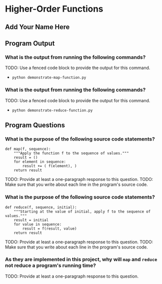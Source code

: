 # Higher-Order Functions

## Add Your Name Here

## Program Output

### What is the output from running the following commands?

TODO: Use a fenced code block to provide the output for this command.

- `python demonstrate-map-function.py`

### What is the output from running the following commands?

TODO: Use a fenced code block to provide the output for this command.

- `python demonstrate-reduce-function.py`

## Program Questions

### What is the purpose of the following source code statements?

```
def map(f, sequence):
    """Apply the function f to the sequence of values."""
    result = ()
    for element in sequence:
        result += ( f(element), )
    return result
```

TODO: Provide at least a one-paragraph response to this question.
TODO: Make sure that you write about each line in the program's source code.

### What is the purpose of the following source code statements?

```
def reduce(f, sequence, initial):
    """Starting at the value of initial, apply f to the sequence of values."""
    result = initial
    for value in sequence:
        result = f(result, value)
    return result
```

TODO: Provide at least a one-paragraph response to this question.
TODO: Make sure that you write about each line in the program's source code.

### As they are implemented in this project, why will `map` and `reduce` not reduce a program's running time?

TODO: Provide at least a one-paragraph response to this question.

